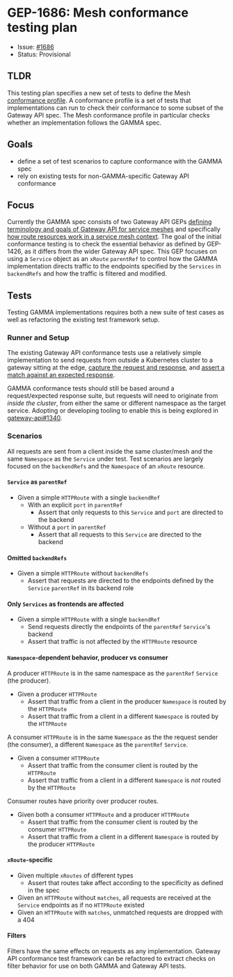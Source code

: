 # GEP-1686: Mesh conformance testing plan

- Issue: [#1686](https://github.com/kubernetes-sigs/gateway-api/issues/1686)
- Status: Provisional

## TLDR

This testing plan specifies a new set of tests to define the Mesh [conformance profile](https://github.com/kubernetes-sigs/gateway-api/issues/1709).
A conformance profile is a set of tests that implementations can run to check their conformance to some subset of the Gateway API spec.
The Mesh conformance profile in particular checks whether an implementation follows the GAMMA spec.

## Goals

* define a set of test scenarios to capture conformance with the GAMMA spec
* rely on existing tests for non-GAMMA-specific Gateway API conformance

## Focus

Currently the GAMMA spec consists of two Gateway API GEPs [defining terminology and goals of Gateway API for service meshes](https://gateway-api.sigs.k8s.io/geps/gep-1324/)
and specifically [how route resources work in a service mesh context](https://gateway-api.sigs.k8s.io/geps/gep-1426/).
The goal of the initial conformance testing is to check the essential behavior as defined by GEP-1426, as it differs from the wider Gateway API spec. This GEP focuses on using a `Service` object as an `xRoute` `parentRef` to control how the GAMMA implementation directs traffic to the endpoints specified by the `Services` in `backendRefs` and how the traffic is filtered and modified.

## Tests

Testing GAMMA implementations requires both a new suite of test cases as well as refactoring the existing test framework setup.

### Runner and Setup

The existing Gateway API conformance tests use a relatively simple implementation to send requests from outside a Kubernetes cluster to a gateway sitting at the edge, [capture the request and response](https://github.com/kubernetes-sigs/gateway-api/blob/main/conformance/utils/roundtripper/roundtripper.go), and [assert a match against an expected response](https://github.com/kubernetes-sigs/gateway-api/blob/main/conformance/utils/http/http.go).

GAMMA conformance tests should still be based around a request/expected response suite, but requests will need to originate from _inside the cluster_, from either the same or different namespace as the target service. Adopting or developing tooling to enable this is being explored in [gateway-api#1340](https://github.com/kubernetes-sigs/gateway-api/issues/1340).

### Scenarios

All requests are sent from a client inside the same cluster/mesh and the same `Namespace`
as the `Service` under test.
Test scenarios are largely focused on the `backendRefs` and the
`Namespace` of an `xRoute` resource.

#### `Service` as `parentRef`

- Given a simple `HTTPRoute` with a single `backendRef`
  - With an explicit `port` in `parentRef`
    - Assert that only requests to this `Service` and `port` are directed to the
      backend
  - Without a `port` in `parentRef`
    - Assert that all requests to this `Service` are directed to the backend

#### Omitted `backendRefs`

- Given a simple `HTTPRoute` without `backendRefs`
  - Assert that requests are directed to the endpoints defined by the `Service`
    `parentRef` in its backend role

#### Only `Services` as frontends are affected

- Given a simple `HTTPRoute` with a single `backendRef`
  - Send requests directly the endpoints of the `parentRef` `Service`'s backend
  - Assert that traffic is not affected by the `HTTPRoute` resource

#### `Namespace`-dependent behavior, producer vs consumer

A producer `HTTPRoute` is in the same namespace as the `parentRef` `Service` (the
producer).

- Given a producer `HTTPRoute`
  - Assert that traffic from a client in the producer `Namespace` is routed by the
    `HTTPRoute`
  - Assert that traffic from a client in a different `Namespace` is routed by the
    `HTTPRoute`

A consumer `HTTPRoute` is in the same `Namespace` as the the request sender (the
consumer), a different `Namespace` as the `parentRef` `Service`.

- Given a consumer `HTTPRoute`
  - Assert that traffic from the consumer client is routed by the `HTTPRoute`
  - Assert that traffic from a client in a different `Namespace` is _not_ routed by the
    `HTTPRoute`

Consumer routes have priority over producer routes.

- Given both a consumer `HTTPRoute` and a producer `HTTPRoute`
  - Assert that traffic from the consumer client is routed by the consumer `HTTPRoute`
  - Assert that traffic from a client in a different `Namespace` is routed by
    the producer `HTTPRoute`

#### `xRoute`-specific

- Given multiple `xRoutes` of different types
  - Assert that routes take affect according to the specificity as defined in the spec
- Given an `HTTPRoute` without `matches`, all requests are received at the `Service` endpoints as if no `HTTPRoute` existed
- Given an `HTTPRoute` with `matches`, unmatched requests are dropped with a 404

#### Filters

Filters have the same effects on requests as any implementation. Gateway API conformance test framework can be
refactored to extract checks on filter behavior for use on both GAMMA and Gateway API tests.
